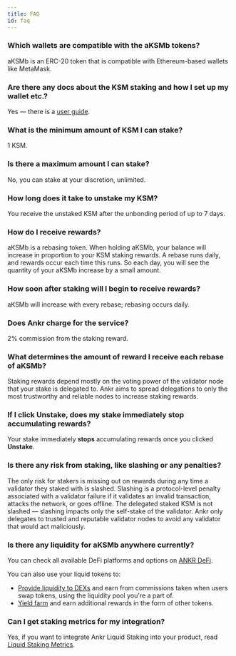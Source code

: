 ```yaml
---
title: FAQ
id: faq
---
```


### Which wallets are compatible with the aKSMb tokens?

aKSMb is an ERC-20 token that is compatible with Ethereum-based wallets like MetaMask.


### Are there any docs about the KSM staking and how I set up my wallet etc.?

Yes — there is a [user guide](https://www.ankr.com/docs/staking/liquid-staking/ksm/stake-ksm).


### What is the minimum amount of KSM I can stake?
 
1 KSM.


### Is there a maximum amount I can stake?

No, you can stake at your discretion, unlimited.  


### How long does it take to unstake my KSM?

You receive the unstaked KSM after the unbonding period of up to 7 days.


### How do I receive rewards? 

aKSMb is a rebasing token. When holding aKSMb, your balance will increase in proportion to your KSM staking rewards. 
A rebase runs daily, and rewards occur each time this runs. 
So each day, you will see the quantity of your aKSMb increase by a small amount. 


### How soon after staking will I begin to receive rewards?

aKSMb will increase with every rebase; rebasing occurs daily. 


### Does Ankr charge for the service?

2% commission from the staking reward. 


### What determines the amount of reward I receive each rebase of aKSMb?

Staking rewards depend mostly on the voting power of the validator node that your stake is delegated to.
Ankr aims to spread delegations to only the most trustworthy and reliable nodes to increase staking rewards.

 
### If I click **Unstake**, does my stake immediately stop accumulating rewards?

Your stake immediately **stops** accumulating rewards once you clicked **Unstake**.


### Is there any risk from staking, like slashing or any penalties?

The only risk for stakers is missing out on rewards during any time a validator they staked with is slashed. 
Slashing is a protocol-level penalty associated with a validator failure if it validates an invalid transaction, attacks the network, or goes offline. 
The delegated staked KSM is not slashed — slashing impacts only the self-stake of the validator. 
Ankr only delegates to trusted and reputable validator nodes to avoid any validator that would act maliciously.


### Is there any liquidity for aKSMb anywhere currently?

You can check all available DeFi platforms and options on [ANKR DeFi](https://www.ankr.com/staking/defi/trade/?from=aKSMb&to=KSM).

You can also use your liquid tokens to:
* [Provide liquidity to DEXs](https://www.ankr.com/docs/staking/defi/provide-liquidity-to-dex) and earn from commissions taken when users swap tokens, using the liquidity pool you're a part of.
* [Yield farm](https://www.ankr.com/docs/staking/defi/yield-farm) and earn additional rewards in the form of other tokens.  

### Can I get staking metrics for my integration?

Yes, if you want to integrate Ankr Liquid Staking into your product, read [Liquid Staking Metrics](https://ankr.com/docs/staking/extra/staking-metrics).